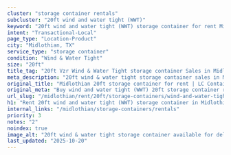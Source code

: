 ```yaml
---
cluster: "storage container rentals"
subcluster: "20ft wind and water tight (WWT)"
keyword: "20ft wind and water tight (WWT) storage container for rent Midlothian, TX"
intent: "Transactional-Local"
page_type: "Location-Product"
city: "Midlothian, TX"
service_type: "storage container"
condition: "Wind & Water Tight"
size: "20ft"
title_tag: "20ft Vzr Wind & Water Tight storage container Sales in Midlothian | LC Container"
meta_description: "20ft wind & water tight storage container sales in Midlothian. Fast delivery, competitive pricing. Serving storage containers area. Quote ID: 6BG. Call (214) 524-4168 for your free quote today."
original_title: "Midlothian 20ft storage container for rent | LC Container"
original_meta: "Buy wind and water tight (WWT) 20ft storage container rent with local delivery in Midlothian, TX. LC Container — local Since 2003. Request a fast quote today."
url_slug: "/midlothian/rent/20ft/storage-containers/wind-and-water-tight-wwt"
h1: "Rent 20ft wind and water tight (WWT) storage container in Midlothian"
internal_links: "/midlothian/storage-containers/rentals"
priority: 3
notes: "2"
noindex: true
image_alt: "20ft wind & water tight storage container available for delivery in Midlothian"
last_updated: "2025-10-20"
---
```


<!-- TODO: Add unique city/inventory copy, images, and internal links here. -->
